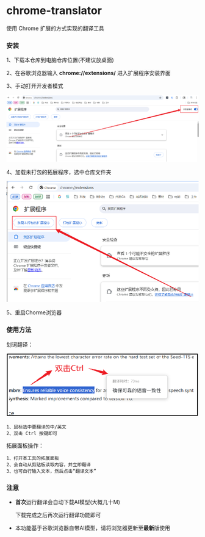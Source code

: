 # chrome-translator
使用 Chrome 扩展的方式实现的翻译工具



### 安装

1、下载本仓库到电脑仓库位置(不建议放桌面)

2、在谷歌浏览器输入 **chrome://extensions/** 进入扩展程序安装界面

3、手动打开开发者模式

![alt text](images/screenshots/develop.png)

4、加载未打包的拓展程序，选中仓库文件夹

![alt text](images/screenshots/package.png)

5、重启Chorme浏览器



### 使用方法

划词翻译：

![alt text](images/screenshots/underline.png)

```
1、鼠标选中要翻译的中/英文
2、双击 Ctrl 按键即可
```

拓展面板操作：

```
1、打开本工具的拓展面板
2、会自动从剪贴板读取内容，并立即翻译
3、也可自行输入文本，然后点击“翻译文本”
```



### 注意

- **首次**运行翻译会自动下载AI模型(大概几十M)

  下载完成之后再次运行翻译功能即可

- 本功能基于谷歌浏览器自带AI模型，请将浏览器更新至**最新**版使用
